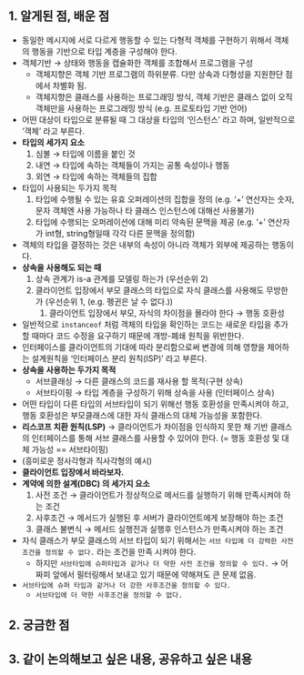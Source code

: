 ## 1. 알게된 점, 배운 점

- 동일한 메시지에 서로 다르게 행동할 수 있는 다형적 객체를 구현하기 위해서 객체의 행동을 기반으로 타입 계층을 구성해야 한다.
- 객체기반 → 상태와 행동을 캡슐화한 객체를 조합해서 프로그램을 구성
    - 객체지향은 객체 기반 프로그램의 하위분류. 다만 상속과 다형성을 지원한단 점에서 차별화 됨.
    - 객체지향은 클래스를 사용하는 프로그래밍 방식, 객체 기반은 클래스 없이 오직 객체만을 사용하는 프로그래밍 방식 (e.g. 프로토타입 기반 언어)
- 어떤 대상이 타입으로 분류될 때 그 대상을 타입의 ‘인스턴스’ 라고 하며, 일반적으로 ‘객체’ 라고 부른다.
- **타입의 세가지 요소**
    1. 심볼 → 타입에 이름을 붙인 것
    2. 내연 → 타입에 속하는 객체들이 가지는 공통 속성이나 행동
    3. 외연 → 타입에 속하는 객체들의 집합
- 타입이 사용되는 두가지 목적
    1. 타입에 수행될 수 있는 유효 오퍼레이션의 집합을 정의 (e.g. ‘+’ 연산자는 숫자, 문자 객체엔 사용 가능하나 타 클래스 인스턴스에 대해선 사용불가)
    2. 타입에 수행되는 오퍼레이션에 대해 미리 약속된 문맥을 제공 (e.g. ‘+’ 연산자가 int형, string형일때 각각 다른 문맥을 정의함)
- 객체의 타입을 결정하는 것은 내부의 속성이 아니라 객체가 외부에 제공하는 행동이다.
- **상속을 사용해도 되는 때**
    1. 상속 관계가 is-a 관계를 모델링 하는가 (우선순위 2)
    2. 클라이언트 입장에서 부모 클래스의 타입으로 자식 클래스를 사용해도 무방한가 (우선순위 1, (e.g. 펭귄은 날 수 없다.))
        1. 클라이언트 입장에서 부모, 자식의 차이점을 몰라야 한다 → 행동 호환성
- 일반적으로 `instanceof` 처럼 객체의 타입을 확인하는 코드는 새로운 타입을 추가할 때마다 코드 수정을 요구하기 때문에 개방-폐쇄 원칙을 위반한다.
- 인터페이스를 클라이언트의 기대에 따라 분리함으로써 변경에 의해 영향을 제어하는 설계원칙을 ‘인터페이스 분리 원칙(ISP)’ 라고 부른다.
- **상속을 사용하는 두가지 목적**
    - 서브클래싱 → 다른 클래스의 코드를 재사용 할 목적(구현 상속)
    - 서브타이핑 → 타입 계층을 구성하기 위해 상속을 사용 (인터페이스 상속)
- 어떤 타입이 다른 타입의 서브타입이 되기 위해선 행동 호환성을 만족시켜야 하고, 행동 호환성은 부모클래스에 대한 자식 클래스의 대체 가능성을 포함한다.
- **리스코프 치환 원칙(LSP)** → 클라이언트가 차이점을 인식하지 못한 채 기반 클래스의 인터페이스를 통해 서브 클래스를 사용할 수 있어야 한다. (= 행동 호환성 및 대체 가능성 == 서브타이핑)
- (흥미로운 정사각형과 직사각형의 예시)
- **클라이언트 입장에서 바라보자.**
- **계약에 의한 설계(DBC) 의 세가지 요소**
    1. 사전 조건 → 클라이언트가 정상적으로 메서드를 실행하기 위해 만족시켜야 하는 조건
    2. 사후조건 → 메서드가 실행된 후 서버가 클라이언트에게 보장해야 하는 조건
    3. 클래스 불변식 → 메서드 실행전과 실행후 인스턴스가 만족시켜야 하는 조건
- 자식 클래스가 부모 클래스의 서브 타입이 되기 위해서는 `서브 타입에 더 강력한 사전 조건을 정의할 수 없다.`   라는 조건을 만족 시켜야 한다.
    - 하지만 `서브타입에 슈퍼타입과 같거나 더 약한 사전 조건을 정의할 수 있다.` → 어짜피 앞에서 필터링해서 보내고 있기 때문에 약해져도 큰 문제 없음.
- `서브타입에 슈퍼 타입과 같거나 더 강한 사후조건을 정의할 수 있다.`
    - `서브타입에 더 약한 사후조건을 정의할 수 없다.`

## 2. 궁금한 점

## 3. 같이 논의해보고 싶은 내용, 공유하고 싶은 내용